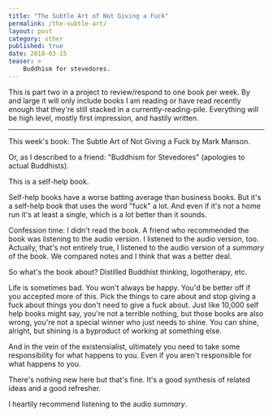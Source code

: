 ```yaml
---
title: "The Subtle Art of Not Giving a Fuck"
permalink: /the-subtle-art/
layout: post
category: other
published: true
date: 2018-03-15 
teaser: >
    Buddhism for stevedores.
---
```


This is part two in a project to review/respond to one book per week. By and large
it will only include books I am reading or have read recently enough that they're still
stacked in a currently-reading-pile. Everything will be high level, mostly first impression,
and hastily written.

------

This week's book: The Subtle Art of Not Giving a Fuck by Mark Manson.

Or, as I described to a friend: "Buddhism for Stevedores" (apologies to actual Buddhists).

This is a self-help book.

Self-help books have a worse batting average than business books. But it's a self-help book that uses the word "fuck" a lot. And even if it's not a home run it's at least a single, which is a lot better than it sounds.

Confession time: I didn't read the book. A friend who recommended the book was listening to the audio version. I listened to the audio version, too. Actually, that's not entirely true, I listened to the audio version of a _summary_ of the book. We compared notes and I think that was a better deal.

So what's the book about? Distilled Buddhist thinking, logotherapy, etc. 

Life is sometimes bad. You won't always be happy. You'd be better off if you accepted more of this. Pick the things to care about and stop giving a fuck about things you don't need to give a fuck about. Just like 10,000 self help books might say, you're not a terrible nothing, but those books are also wrong, you're not a special winner who just needs to shine. You can shine, alright, but shining is a byproduct of working at something else.

And in the vein of the existensialist, ultimately you need to take some responsibility for what happens to you. Even if you aren't responsible for what happens to you.

There's nothing new here but that's fine. It's a good synthesis of related ideas and a good refresher.

I heartily recommend listening to the audio _summary_.
